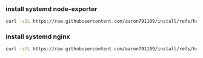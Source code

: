 
### install systemd node-exporter
```bash
curl -sSL https://raw.githubusercontent.com/aaron791109/install/refs/heads/main/exporter.sh | bash
```

### install systemd nginx
```bash
curl -sSL https://raw.githubusercontent.com/aaron791109/install/refs/heads/main/install-latest-nginx.sh | bash
```

